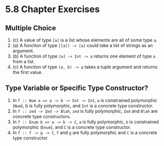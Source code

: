 # 5.8 Chapter Exercises

## Multiple Choice

1. (c) A value of type `[a]` is a list whose elements are all of some type `a`.
2. (a) A function of type `[[a]] -> [a]` could take a list of strings as an argument.
3. (b) A function of type `[a] -> Int -> a` returns one element of type `a` from a list.
4. (c) A function of type `(a, b) -> a` takes a tuple argument and returns the first value.

## Type Variable or Specific Type Constructor?

1. In `f :: Num a => a -> b -> Int -> Int`, `a` is constrained polymorphic (`Num`), b is fully polymorphic, and `Int` is a concrete type constructor.
2. In `f :: zed -> Zed -> Blah`, `zed` is fully polymorphic, `Zed` and `Blah` are concrete type constructors.
3. In `f :: Enum b => a -> b -> C`, `a` is fully polymorphic, `b` is constrained polymorphic (`Enum`), and `C` is a concrete type constructor.
4. In `f :: f -> g -> C`, `f` and `g` are fully polymorphic and `C` is a concrete type constructor.